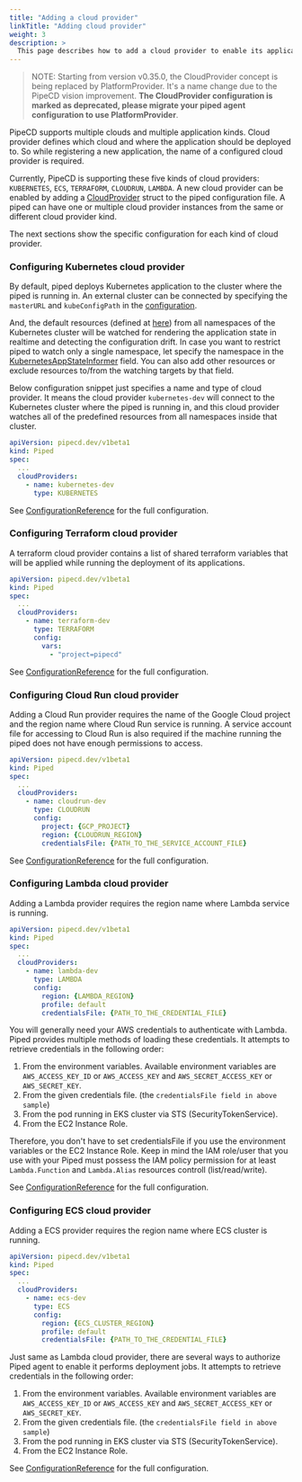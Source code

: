 ```yaml
---
title: "Adding a cloud provider"
linkTitle: "Adding cloud provider"
weight: 3
description: >
  This page describes how to add a cloud provider to enable its applications.
---
```


> NOTE: Starting from version v0.35.0, the CloudProvider concept is being replaced by PlatformProvider. It's a name change due to the PipeCD vision improvement. __The CloudProvider configuration is marked as deprecated, please migrate your piped agent configuration to use PlatformProvider__.

PipeCD supports multiple clouds and multiple application kinds.
Cloud provider defines which cloud and where the application should be deployed to.
So while registering a new application, the name of a configured cloud provider is required.

Currently, PipeCD is supporting these five kinds of cloud providers: `KUBERNETES`, `ECS`, `TERRAFORM`, `CLOUDRUN`, `LAMBDA`.
A new cloud provider can be enabled by adding a [CloudProvider](../configuration-reference/#cloudprovider) struct to the piped configuration file.
A piped can have one or multiple cloud provider instances from the same or different cloud provider kind.

The next sections show the specific configuration for each kind of cloud provider.

### Configuring Kubernetes cloud provider

By default, piped deploys Kubernetes application to the cluster where the piped is running in. An external cluster can be connected by specifying the `masterURL` and `kubeConfigPath` in the [configuration](../configuration-reference/#cloudproviderkubernetesconfig).

And, the default resources (defined at [here](https://github.com/pipe-cd/pipecd/blob/master/pkg/app/piped/platformprovider/kubernetes/resourcekey.go#L24-L74)) from all namespaces of the Kubernetes cluster will be watched for rendering the application state in realtime and detecting the configuration drift. In case you want to restrict piped to watch only a single namespace, let specify the namespace in the [KubernetesAppStateInformer](../configuration-reference/#kubernetesappstateinformer) field. You can also add other resources or exclude resources to/from the watching targets by that field.

Below configuration snippet just specifies a name and type of cloud provider. It means the cloud provider `kubernetes-dev` will connect to the Kubernetes cluster where the piped is running in, and this cloud provider watches all of the predefined resources from all namespaces inside that cluster.

``` yaml
apiVersion: pipecd.dev/v1beta1
kind: Piped
spec:
  ...
  cloudProviders:
    - name: kubernetes-dev
      type: KUBERNETES
```

See [ConfigurationReference](../configuration-reference/#cloudproviderkubernetesconfig) for the full configuration.

### Configuring Terraform cloud provider

A terraform cloud provider contains a list of shared terraform variables that will be applied while running the deployment of its applications.

``` yaml
apiVersion: pipecd.dev/v1beta1
kind: Piped
spec:
  ...
  cloudProviders:
    - name: terraform-dev
      type: TERRAFORM
      config:
        vars:
          - "project=pipecd"
```

See [ConfigurationReference](../configuration-reference/#cloudproviderterraformconfig) for the full configuration.

### Configuring Cloud Run cloud provider

Adding a Cloud Run provider requires the name of the Google Cloud project and the region name where Cloud Run service is running. A service account file for accessing to Cloud Run is also required if the machine running the piped does not have enough permissions to access.

``` yaml
apiVersion: pipecd.dev/v1beta1
kind: Piped
spec:
  ...
  cloudProviders:
    - name: cloudrun-dev
      type: CLOUDRUN
      config:
        project: {GCP_PROJECT}
        region: {CLOUDRUN_REGION}
        credentialsFile: {PATH_TO_THE_SERVICE_ACCOUNT_FILE}
```

See [ConfigurationReference](../configuration-reference/#cloudprovidercloudrunconfig) for the full configuration.

### Configuring Lambda cloud provider

Adding a Lambda provider requires the region name where Lambda service is running.

```yaml
apiVersion: pipecd.dev/v1beta1
kind: Piped
spec:
  ...
  cloudProviders:
    - name: lambda-dev
      type: LAMBDA
      config:
        region: {LAMBDA_REGION}
        profile: default
        credentialsFile: {PATH_TO_THE_CREDENTIAL_FILE}
```

You will generally need your AWS credentials to authenticate with Lambda. Piped provides multiple methods of loading these credentials.
It attempts to retrieve credentials in the following order:
1. From the environment variables. Available environment variables are `AWS_ACCESS_KEY_ID` or `AWS_ACCESS_KEY` and `AWS_SECRET_ACCESS_KEY` or `AWS_SECRET_KEY`.
2. From the given credentials file. (the `credentialsFile field in above sample`)
3. From the pod running in EKS cluster via STS (SecurityTokenService).
4. From the EC2 Instance Role.

Therefore, you don't have to set credentialsFile if you use the environment variables or the EC2 Instance Role. Keep in mind the IAM role/user that you use with your Piped must possess the IAM policy permission for at least `Lambda.Function` and `Lambda.Alias` resources controll (list/read/write).

See [ConfigurationReference](../configuration-reference/#cloudproviderlambdaconfig) for the full configuration.

### Configuring ECS cloud provider

Adding a ECS provider requires the region name where ECS cluster is running.

```yaml
apiVersion: pipecd.dev/v1beta1
kind: Piped
spec:
  ...
  cloudProviders:
    - name: ecs-dev
      type: ECS
      config:
        region: {ECS_CLUSTER_REGION}
        profile: default
        credentialsFile: {PATH_TO_THE_CREDENTIAL_FILE}
```

Just same as Lambda cloud provider, there are several ways to authorize Piped agent to enable it performs deployment jobs.
It attempts to retrieve credentials in the following order:
1. From the environment variables. Available environment variables are `AWS_ACCESS_KEY_ID` or `AWS_ACCESS_KEY` and `AWS_SECRET_ACCESS_KEY` or `AWS_SECRET_KEY`.
2. From the given credentials file. (the `credentialsFile field in above sample`)
3. From the pod running in EKS cluster via STS (SecurityTokenService).
4. From the EC2 Instance Role.

See [ConfigurationReference](../configuration-reference/#cloudproviderecsconfig) for the full configuration.
